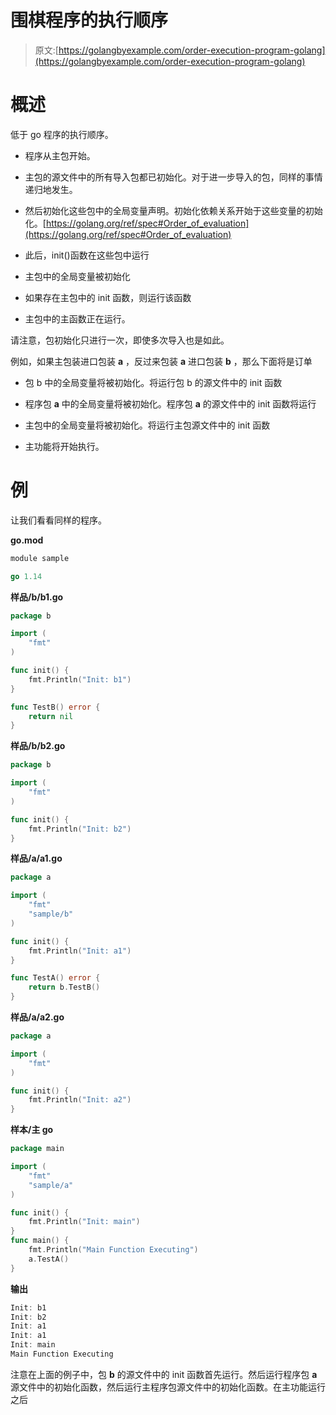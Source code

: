 # 围棋程序的执行顺序

> 原文:[https://golangbyexample.com/order-execution-program-golang](https://golangbyexample.com/order-execution-program-golang)

# **概述**

低于 go 程序的执行顺序。

*   程序从主包开始。

*   主包的源文件中的所有导入包都已初始化。对于进一步导入的包，同样的事情递归地发生。

*   然后初始化这些包中的全局变量声明。初始化依赖关系开始于这些变量的初始化。[https://golang.org/ref/spec#Order_of_evaluation](https://golang.org/ref/spec#Order_of_evaluation)

*   此后，init()函数在这些包中运行

*   主包中的全局变量被初始化

*   如果存在主包中的 init 函数，则运行该函数

*   主包中的主函数正在运行。

请注意，包初始化只进行一次，即使多次导入也是如此。

例如，如果主包装进口包装 **a** ，反过来包装 **a** 进口包装 **b** ，那么下面将是订单

*   包 b 中的全局变量将被初始化。将运行包 b 的源文件中的 init 函数

*   程序包 **a** 中的全局变量将被初始化。程序包 **a** 的源文件中的 init 函数将运行

*   主包中的全局变量将被初始化。将运行主包源文件中的 init 函数

*   主功能将开始执行。

# **例**

让我们看看同样的程序。

**go.mod**

```go
module sample

go 1.14
```

**样品/b/b1.go**

```go
package b

import (
	"fmt"
)

func init() {
	fmt.Println("Init: b1")
}

func TestB() error {
	return nil
}
```

**样品/b/b2.go**

```go
package b

import (
	"fmt"
)

func init() {
	fmt.Println("Init: b2")
}
```

**样品/a/a1.go**

```go
package a

import (
	"fmt"
	"sample/b"
)

func init() {
	fmt.Println("Init: a1")
}

func TestA() error {
	return b.TestB()
}
```

**样品/a/a2.go**

```go
package a

import (
	"fmt"
)

func init() {
	fmt.Println("Init: a2")
}
```

**样本/主 go**

```go
package main

import (
	"fmt"
	"sample/a"
)

func init() {
	fmt.Println("Init: main")
}
func main() {
	fmt.Println("Main Function Executing")
	a.TestA()
}
```

**输出**

```go
Init: b1
Init: b2
Init: a1
Init: a1
Init: main
Main Function Executing
```

注意在上面的例子中，包 **b** 的源文件中的 init 函数首先运行。然后运行程序包 **a** 源文件中的初始化函数，然后运行主程序包源文件中的初始化函数。在主功能运行之后